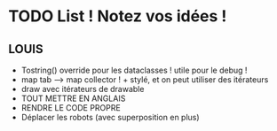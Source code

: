 # TODO List ! Notez vos idées !

## LOUIS
- Tostring() override pour les dataclasses ! utile pour le debug !
- map tab --> map collector ! + stylé, et on peut utiliser des itérateurs
- draw avec itérateurs de drawable
- TOUT METTRE EN ANGLAIS
- RENDRE LE CODE PROPRE
- Déplacer les robots (avec superposition en  plus)